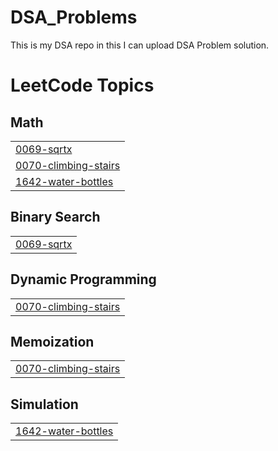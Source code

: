 # DSA_Problems
This is my DSA repo in this I can upload DSA Problem solution.

<!---LeetCode Topics Start-->
# LeetCode Topics
## Math
|  |
| ------- |
| [0069-sqrtx](https://github.com/ylokhande2003/-DSA_Repo/tree/master/0069-sqrtx) |
| [0070-climbing-stairs](https://github.com/ylokhande2003/-DSA_Repo/tree/master/0070-climbing-stairs) |
| [1642-water-bottles](https://github.com/ylokhande2003/-DSA_Repo/tree/master/1642-water-bottles) |
## Binary Search
|  |
| ------- |
| [0069-sqrtx](https://github.com/ylokhande2003/-DSA_Repo/tree/master/0069-sqrtx) |
## Dynamic Programming
|  |
| ------- |
| [0070-climbing-stairs](https://github.com/ylokhande2003/-DSA_Repo/tree/master/0070-climbing-stairs) |
## Memoization
|  |
| ------- |
| [0070-climbing-stairs](https://github.com/ylokhande2003/-DSA_Repo/tree/master/0070-climbing-stairs) |
## Simulation
|  |
| ------- |
| [1642-water-bottles](https://github.com/ylokhande2003/-DSA_Repo/tree/master/1642-water-bottles) |
<!---LeetCode Topics End-->